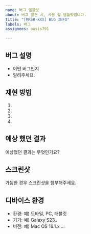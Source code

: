 ```yaml
---
name: 버그 템플릿
about: 버그 발견 시, 사용 할 템플릿입니다.
title: "[MRSB-XXX] BUG INFO"
labels: 버그
assignees: oasis791

---
```


## 버그 설명
- 어떤 버그인지
- 알려주세요.

## 재현 방법
1. 
2. 
3. 
4.

## 예상 했던 결과
예상했던 결과는 무엇인가요?

## 스크린샷
가능한 경우 스크린샷을 첨부해주세요.

## 디바이스 환경
- 환경: 예) 모바일, PC, 태블릿
- 기기: 예) Galaxy S23..
- 버전: 예) Mac OS 16.1.x ...

